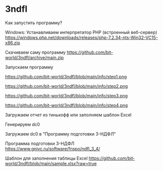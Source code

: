 # 3ndfl

Как запустить программу?

Windows:
Устанавливаем интерпретатор PHP (встроенный веб-сервер) https://windows.php.net/downloads/releases/php-7.2.34-nts-Win32-VC15-x86.zip

Скачиваем саму программу https://github.com/bit-world/3ndfl/archive/main.zip

Запускаем программу

https://github.com/bit-world/3ndfl/blob/main/info/step1.png

https://github.com/bit-world/3ndfl/blob/main/info/step2.png

https://github.com/bit-world/3ndfl/blob/main/info/step3.png

https://github.com/bit-world/3ndfl/blob/main/info/step4.png


Загружаем отчет из тинькофф или заполняем шаблон Excel

Генерируем dc0

Загружаем dc0 в "Программу подготовки 3-НДФЛ"


Программа подготовки 3-НДФЛ https://www.gnivc.ru/software/fnspo/ndfl_3_4/

Шаблон для заполнения таблицы Excel https://github.com/bit-world/3ndfl/blob/main/sample.xlsx?raw=true
